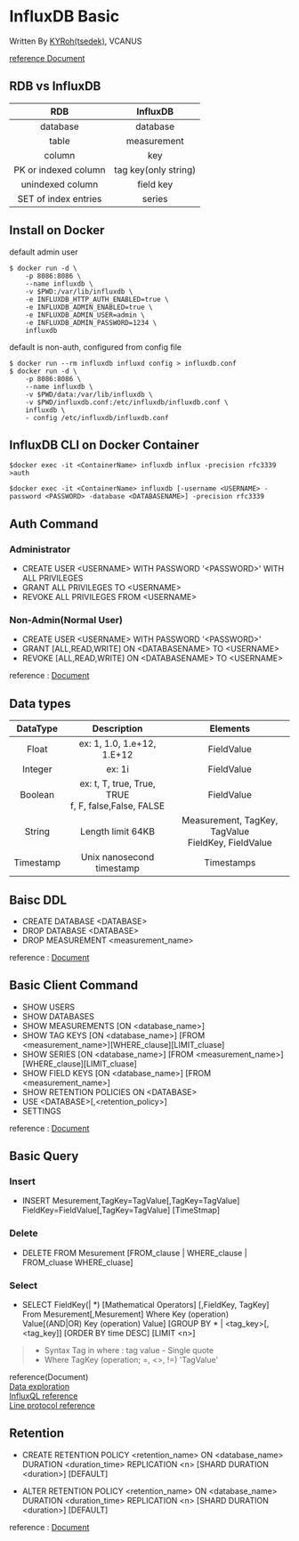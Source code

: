 # InfluxDB Basic

Written By [KYRoh(tsedek)](https://github.com/tsedek), VCANUS

[reference Document](https://docs.influxdata.com/influxdb/v1.7/query_language/spec/)

## RDB vs InfluxDB

  RDB | InfluxDB
  :-------:|:-------:
  database | database 
  table | measurement
  column | key 
  PK or indexed column | tag key(only string)
  unindexed column | field key 
  SET of index entries | series 

## Install on Docker

default admin user

```
$ docker run -d \
    -p 8086:8086 \
    --name influxdb \
    -v $PWD:/var/lib/influxdb \
    -e INFLUXDB_HTTP_AUTH_ENABLED=true \
    -e INFLUXDB_ADMIN_ENABLED=true \
    -e INFLUXDB_ADMIN_USER=admin \
    -e INFLUXDB_ADMIN_PASSWORD=1234 \
    influxdb
```

default is non-auth, configured from config file

```
$ docker run --rm influxdb influxd config > influxdb.conf
$ docker run -d \
    -p 8086:8086 \
    --name influxdb \
    -v $PWD/data:/var/lib/influxdb \
    -v $PWD/influxdb.conf:/etc/influxdb/influxdb.conf \
    influxdb \
    - config /etc/influxdb/influxdb.conf
```

## InfluxDB CLI on Docker Container

```
$docker exec -it <ContainerName> influxdb influx -precision rfc3339
>auth
```

```
$docker exec -it <ContainerName> influxdb [-username <USERNAME> -password <PASSWORD> -database <DATABASENAME>] -precision rfc3339
```

## Auth Command

### Administrator

- CREATE USER \<USERNAME> WITH PASSWORD '\<PASSWORD>' WITH ALL PRIVILEGES
- GRANT ALL PRIVILEGES TO \<USERNAME>
- REVOKE ALL PRIVILEGES FROM \<USERNAME>
  
### Non-Admin(Normal User)

- CREATE USER \<USERNAME> WITH PASSWORD '\<PASSWORD>'
- GRANT [ALL,READ,WRITE] ON \<DATABASENAME> TO \<USERNAME>
- REVOKE [ALL,READ,WRITE] ON \<DATABASENAME> TO \<USERNAME>

reference : [Document](https://docs.influxdata.com/influxdb/v1.7/administration/authentication_and_authorization/#user-management-commands)

## Data types

 DataType|Description|Elements
 :-------:|:-------:|:-------:
 Float|ex: 1, 1.0, 1.e+12, 1.E+12|FieldValue
 Integer|ex: 1i|FieldValue
 Boolean|ex: t, T, true, True, TRUE<br> f, F, false,False, FALSE|FieldValue
 String|Length limit 64KB|Measurement, TagKey, TagValue <br> FieldKey, FieldValue
 Timestamp|Unix nanosecond timestamp|Timestamps

## Baisc DDL

- CREATE DATABASE \<DATABASE>
- DROP DATABASE \<DATABASE>
- DROP MEASUREMENT \<measurement_name>

reference : [Document](https://docs.influxdata.com/influxdb/v1.7/query_language/database_management/)

## Basic Client Command

- SHOW USERS
- SHOW DATABASES
- SHOW MEASUREMENTS [ON <database_name>]
- SHOW TAG KEYS [ON <database_name>] [FROM <measurement_name>][WHERE_clause][LIMIT_cluase]
- SHOW SERIES [ON <database_name>] [FROM <measurement_name>][WHERE_clause][LIMIT_cluase]
- SHOW FIELD KEYS [ON <database_name>] [FROM <measurement_name>]
- SHOW RETENTION POLICIES ON \<DATABASE>
- USE \<DATABASE>[,\<retention_policy>]
- SETTINGS
  
reference : [Document](https://docs.influxdata.com/influxdb/v1.7/query_language/schema_exploration)

## Basic Query

### Insert

- INSERT Mesurement,TagKey=TagValue[,TagKey=TagValue] FieldKey=FieldValue[,TagKey=TagValue] [TimeStmap]
  
### Delete

- DELETE FROM Mesurement [FROM_clause \| WHERE_clause \| FROM_cluase WHERE_cluase]

### Select

- SELECT FieldKey(| *) [Mathematical Operators] [,FieldKey, TagKey] From Mesurement[,Mesurement] Where Key (operation) Value[(AND\|OR) Key (operation) Value] [GROUP BY * | <tag_key>[,<tag_key]] [ORDER BY time DESC] [LIMIT \<n>]
  
> - Syntax Tag in where : tag value - Single quote
> - Where TagKey (operation; =, <>, !=) 'TagValue'

reference(Document)<br>
[Data exploration](https://docs.influxdata.com/influxdb/v1.7/query_language/data_exploration/) <br>
[InfluxQL reference](https://docs.influxdata.com/influxdb/v1.7/query_language/spec/) <br>
[Line protocol reference](https://docs.influxdata.com/influxdb/v1.7/write_protocols/line_protocol_reference/)

## Retention

- CREATE RETENTION POLICY <retention_name> ON <database_name> DURATION <duration_time> REPLICATION \<n> [SHARD DURATION \<duration>] [DEFAULT]

- ALTER RETENTION POLICY <retention_name> ON <database_name> DURATION <duration_time> REPLICATION \<n> [SHARD DURATION \<duration>] [DEFAULT]

reference : [Document](https://docs.influxdata.com/influxdb/v1.7/query_language/database_management/#create-retention-policies-with-create-retention-policy)

